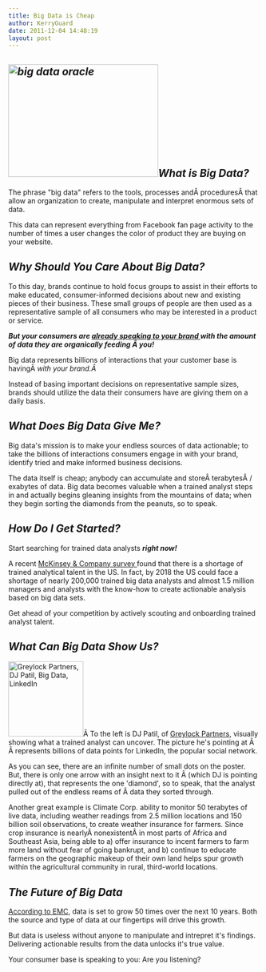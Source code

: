 ```yaml
---
title: Big Data is Cheap
author: KerryGuard
date: 2011-12-04 14:48:19
layout: post
---
```

<h2><em style="text-align: left;"><img class="alignleft size-medium wp-image-217" title="binary_data" src="http://mkgmediagroup.com/wp-content/uploads/2011/12/binary_data-300x225.jpg" alt="big data oracle" width="300" height="225" />What is Big Data?</em></h2>
<p style="text-align: left;">The phrase "big data" refers to the tools, processes andÂ proceduresÂ that allow an organization to create, manipulate and interpret enormous sets of data.</p>
<p style="text-align: left;">This data can represent everything from Facebook fan page activity to the number of times a user changes the color of product they are buying on your website.</p>

<h2 style="text-align: left;"><em>Why Should You Care About Big Data?</em></h2>
<p style="text-align: left;">To this day, brands continue to hold focus groups to assist in their efforts to make educated, consumer-informed decisions about new and existing pieces of their business. These small groups of people are then used as a representative sample of all consumers who may be interested in a product or service.</p>
<p style="text-align: left;"><em><strong>But your consumers are <span style="text-decoration: underline;">already speaking to your brand </span>with the amount of data they are organically feeding Â you!</strong></em></p>
<p style="text-align: left;">Big data represents billions of interactions that your customer base is havingÂ <em>with your brand.Â </em></p>
<p style="text-align: left;">Instead of basing important decisions on representative sample sizes, brands should utilize the data their consumers have are giving them on a daily basis.</p>

<h2 style="text-align: left;"><em>What Does Big Data Give Me?</em></h2>
<p style="text-align: left;">Big data's mission is to make your endless sources of data actionable; to take the billions of interactions consumers engage in with your brand, identify tried and make informed business decisions.</p>
<p style="text-align: left;">The data itself is cheap; anybody can accumulate and storeÂ terabytesÂ / exabytes of data. Big data becomes valuable when a trained analyst steps in and actually begins gleaning insights from the mountains of data; when they begin sorting the diamonds from the peanuts, so to speak.</p>

<h2 style="text-align: left;"><em>How Do I Get Started?</em></h2>
<p style="text-align: left;">Start searching for trained data analysts <em><strong>right now!</strong></em></p>
<p style="text-align: left;">A recent <a href="http://www.mckinsey.com/Insights/MGI/Research/Technology_and_Innovation/Big_data_The_next_frontier_for_innovation" target="_blank">McKinsey &amp; Company survey </a>found that there is a shortage of trained analytical talent in the US. In fact, by 2018 the US could face a shortage of nearly 200,000 trained big data analysts and almost 1.5 million managers and analysts with the know-how to create actionable analysis based on big data sets.</p>
<p style="text-align: left;">Get ahead of your competition by actively scouting and onboarding trained analyst talent.</p>

<h2 style="text-align: left;"><em>What Can Big Data Show Us?</em></h2>
<p style="text-align: left;"><a href="http://mkgmediagroup.com/wp-content/uploads/2011/12/DJ-Patil.jpeg"><img class="alignleft size-thumbnail wp-image-218" title="DJ Patil of Greylock Partners" src="http://mkgmediagroup.com/wp-content/uploads/2011/12/DJ-Patil-150x150.jpg" alt="Greylock Partners, DJ Patil, Big Data, LinkedIn" width="150" height="150" /></a>Â To the left is DJ Patil, of <a href="http://www.greylock.com/" target="_blank">Greylock Partners</a>, visually showing what a trained analyst can uncover. The picture he's pointing at Â  Â represents billions of data points for LinkedIn, the popular social network.</p>
<p style="text-align: left;">As you can see, there are an infinite number of small dots on the poster. But, there is only one arrow with an insight next to it Â (which DJ is pointing directly at), that represents the one 'diamond', so to speak, that the analyst pulled out of the endless reams of Â data they sorted through.</p>
<p style="text-align: left;">Another great example is Climate Corp. ability to monitor 50 terabytes of live data, including weather readings from 2.5 million locations and 150 billion soil observations, to create weather insurance for farmers. Since crop insurance is nearlyÂ nonexistentÂ in most parts of Africa and Southeast Asia, being able to a) offer insurance to incent farmers to farm more land without fear of going bankrupt, and b) continue to educate farmers on the geographic makeup of their own land helps spur growth within the agricultural community in rural, third-world locations.</p>

<h2 style="text-align: left;"><em>The Future of Big Data</em></h2>
<p style="text-align: left;"><a href="http://www.emc.com/microsites/bigdata/index.htm" target="_blank">According to EMC</a>, data is set to grow 50 times over the next 10 years. Both the source and type of data at our fingertips will drive this growth.</p>
<p style="text-align: left;">But data is useless without anyone to manipulate and intrepret it's findings. Delivering actionable results from the data unlocks it's true value.</p>
<p style="text-align: left;">Your consumer base is speaking to you: Are you listening?</p>
